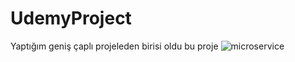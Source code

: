 <h1>UdemyProject</h1>

Yaptığım geniş çaplı projeleden birisi oldu bu proje
![microservice](https://i.hizliresim.com/b4rz7w0.png)

